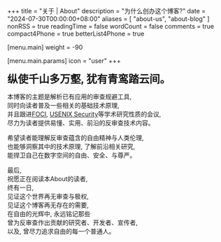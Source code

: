 +++
title = "关于 | About"
description = "为什么创办这个博客?"
date = "2024-07-30T00:00:00+08:00"
aliases = [ "about-us", "about-blog" ]
nonRSS = true
readingTime = false
wordCount = false
comments = true
compact4Phone = true
betterList4Phone = true

[menu.main]
weight = -90

  [menu.main.params]
  icon = "user"
+++
<style>@media (max-width:768px){#slogan{display:none}}@media (min-width:768px){#slogan-phone{display:none}}</style>
<font size=5 id="slogan"><b>纵使千山多万壑, 犹有青鸾踏云间。</b></font>

本博客的主题是解析已有应用的审查规避工具, <br>
同时向读者普及一些相关的基础技术原理, <br>
并且跟进[FOCI](https://foci.community/), [USENIX Security](https://www.usenix.org/conference/usenixsecurity24)等学术研究性质的会议, <br>
尽力为读者提供易懂、实用、前沿的反审查技术内容。

希望读者能理解反审查蕴含的自由精神与人类伦理, <br>
也能够洞察其中的技术原理, 了解前沿相关研究, <br>
能捍卫自己在数字空间的自由、安全、与尊严。<br>

最后, <br>
祝愿正在阅读本About的读者, <br>
终有一日, <br>
见证这个世界再无审查与极权, <br>
见证这个博客再无存在的需要, <br>
在自由的光辉中, 永远铭记那些<br>
曾为反审查作出贡献的研究者、开发者、宣传者, <br>
以及, 曾尽力追求自由的每一个普通人。
